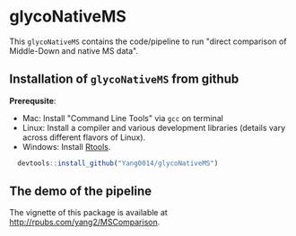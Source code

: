 glycoNativeMS
==

This `glycoNativeMS` contains the code/pipeline to run "direct comparison of Middle-Down and native MS data".

## Installation of `glycoNativeMS` from github
**Prerequsite**:

  * Mac: Install "Command Line Tools" via `gcc` on terminal
  * Linux: Install a compiler and various development libraries (details vary across different flavors of Linux).
  * Windows: Install [Rtools](https://cran.r-project.org/bin/windows/Rtools/).

```R
  devtools::install_github("Yang0014/glycoNativeMS")
```

## The demo of the pipeline
The vignette of this package is available at 
http://rpubs.com/yang2/MSComparison.
